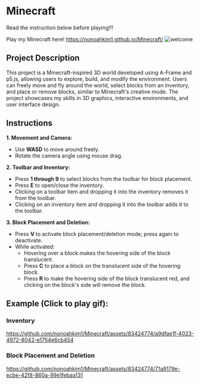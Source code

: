 # Minecraft
Read the instruction below before playing!!!

Play my Minecraft here! https://nonoahkim1.github.io/Minecraft/
![welcome](https://github.com/nonoahkim1/Minecraft/assets/83424774/edc52b2b-828c-4c2c-81ab-dd4c52b0f882)


## Project Description
This project is a Minecraft-inspired 3D world developed using A-Frame and p5.js, allowing users to explore, build, and modify the environment. Users can freely move and fly around the world, select blocks from an inventory, and place or remove blocks, similar to Minecraft's creative mode. The project showcases my skills in 3D graphics, interactive environments, and user interface design.

## Instructions
**1. Movement and Camera:**
* Use **WASD** to move around freely.
* Rotate the camera angle using mouse drag.

**2. Toolbar and Inventory:**
* Press **1 through 9** to select blocks from the toolbar for block placement.
* Press **E** to open/close the inventory.
* Clicking on a toolbar item and dropping it into the inventory removes it from the toolbar.
* Clicking on an inventory item and dropping it into the toolbar adds it to the toolbar.

**3. Block Placement and Deletion:**
* Press **V** to activate block placement/deletion mode; press again to deactivate.
* While activated:
    * Hovering over a block makes the hovering side of the block translucent.
    * Press **C** to place a block on the translucent side of the hovering block.
    * Press **R** to make the hovering side of the block translucent red, and clicking on the block's side will remove the block.
 
## Example (Click to play gif):
### Inventory 

https://github.com/nonoahkim1/Minecraft/assets/83424774/a9dfae1f-4023-4972-8042-e1754e6cb454

### Block Placement and Deletion

https://github.com/nonoahkim1/Minecraft/assets/83424774/71a9179e-ecbe-42f8-860a-99e1febaa131
